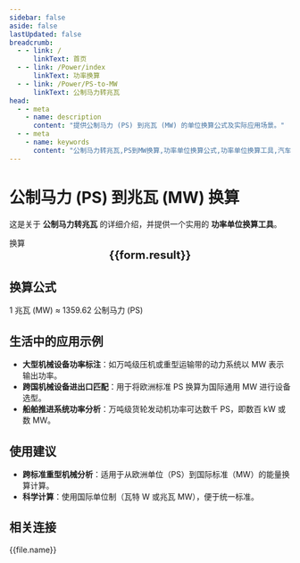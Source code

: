 ```yaml
---
sidebar: false
aside: false
lastUpdated: false
breadcrumb:
  - - link: /
      linkText: 首页
  - - link: /Power/index
      linkText: 功率换算
  - - link: /Power/PS-to-MW
      linkText: 公制马力转兆瓦
head:
  - - meta
    - name: description
      content: "提供公制马力 (PS) 到兆瓦 (MW) 的单位换算公式及实际应用场景。"
  - - meta
    - name: keywords
      content: "公制马力转兆瓦,PS到MW换算,功率单位换算公式,功率单位换算工具,汽车动力与能源设施功率单位"
---
```

# 公制马力 (PS) 到兆瓦 (MW) 换算

这是关于 **公制马力转兆瓦** 的详细介绍，并提供一个实用的 **功率单位换算工具**。

<script setup>
import { onMounted,reactive,inject ,ref  } from 'vue'
import { NButton,NForm ,NFormItem,NInput,NInputNumber,NSelect,NCard,useMessage ,NGrid ,NGi } from 'naive-ui'
import { defineClientComponent } from 'vitepress'
import { Power } from '../../files';
const convert = inject('convert')
const options =  [
  { "label": "公制马力 (PS)","value": "PS" },
  { "label": "兆瓦 (MW)","value": "MW" }
];
const formRef = ref(null);
const rules = {
  number:{
    required: true,
    type: 'number',
    trigger: "blur",
    message: '请输入数字'
  },
  to:{
    required: true,
    trigger: "select",
    message: '请选择转换单位'
  },
  from:{
    required: true,
    trigger: "select",
    message: '请选择原始单位'
  }
}
const form = reactive({
  number:null,
  to:'',
  from:'',
  result:'',
  title:'公制马力转兆瓦',
})
const convertHandler = (e) => {
   e.preventDefault();
  formRef.value?.validate((errors)=>{
    if (!errors) {
      form.result = `${form.number}${form.from} = ${convert(form.number).from(form.from).to(form.to)}${form.to}`
    }
  })
}
</script>

<n-form size="large" :model="form" ref='formRef' :rules="rules">
  <n-form-item label="数值"  path="number">
    <n-input-number size="large" style="width:100%" :min="0" v-model:value="form.number"   placeholder="请输入要换算的数值" />
  </n-form-item>
  <n-form-item label="从" path="from">
    <n-select  size="large" :options="options" v-model:value="form.from" placeholder="请选择原始单位" />
  </n-form-item>
  <n-form-item label="到" path="to">
    <n-select  size="large" :options="options" v-model:value="form.to" placeholder="请选择换算单位" />
  </n-form-item>
  <n-form-item>
    <n-button type="info" style="width:100%" @click="convertHandler">换算</n-button>
  </n-form-item>
</n-form>
<n-card  embedded :bordered="false" hoverable>
  <div  style="text-align:center;font-size:20px;">
    <strong>{{form.result}}</strong>
  </div>
</n-card>

## 换算公式

1 兆瓦 (MW) ≈ 1359.62 公制马力 (PS)

## 生活中的应用示例

- **大型机械设备功率标注**：如万吨级压机或重型运输带的动力系统以 MW 表示输出功率。
- **跨国机械设备进出口匹配**：用于将欧洲标准 PS 换算为国际通用 MW 进行设备选型。
- **船舶推进系统功率分析**：万吨级货轮发动机功率可达数千 PS，即数百 kW 或数 MW。

## 使用建议

- **跨标准重型机械分析**：适用于从欧洲单位（PS）到国际标准（MW）的能量换算计算。
- **科学计算**：使用国际单位制（瓦特 W 或兆瓦 MW），便于统一标准。

## 相关连接
<n-grid x-gap="12" :cols="2">
  <n-gi v-for="(file,index) in Power" :key="index">
    <n-button
      text
      tag="a"
      :href="file.path"
      type="info"
    >
      {{file.name}}
    </n-button>
  </n-gi>
</n-grid>